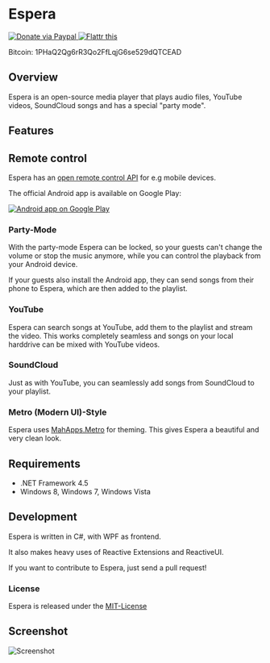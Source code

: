 # Espera

<a href="https://www.paypal.com/cgi-bin/webscr?cmd=_s-xclick&hosted_button_id=Y4C5UB9XJ67HS">
  <img src="https://www.paypalobjects.com/en_US/i/btn/btn_donate_LG.gif" title="Donate via Paypal" />
</a>

<a href="http://flattr.com/thing/1092917/Espera" target="_blank">
  <img src="http://api.flattr.com/button/flattr-badge-large.png" alt="Flattr this" title="Flattr this" border="0" />
</a>

Bitcoin: 1PHaQ2Qg6rR3Qo2FfLqjG6se529dQTCEAD

## Overview

Espera is an open-source media player that plays audio files, YouTube videos, SoundCloud songs and has a special "party mode".

## Features

## Remote control

Espera has an [open remote control API](https://github.com/flagbug/Espera.Network) for e.g mobile devices.

The official Android app is available on Google Play:

<a href="https://play.google.com/store/apps/details?id=com.flagbug.esperamobile">
  <img alt="Android app on Google Play"
       src="https://developer.android.com/images/brand/en_app_rgb_wo_60.png" />
</a>

### Party-Mode

With the party-mode Espera can be locked, so your guests can't change the volume or stop the music anymore, while you can control the playback from your Android device.

If your guests also install the Android app, they can send songs from their phone to Espera, which are then added to the playlist.

### YouTube

Espera can search songs at YouTube, add them to the playlist and stream the video. This works completely seamless and songs on your local harddrive can be mixed with YouTube videos.

### SoundCloud

Just as with YouTube, you can seamlessly add songs from SoundCloud to your playlist.

### Metro (Modern UI)-Style

Espera uses [MahApps.Metro](http://github.com/MahApps/MahApps.Metro) for theming. This gives Espera a beautiful and 
very clean look.

## Requirements

 - .NET Framework 4.5
 - Windows 8, Windows 7, Windows Vista

## Development

Espera is written in C#, with WPF as frontend.

It also makes heavy uses of Reactive Extensions and ReactiveUI.

If you want to contribute to Espera, just send a pull request!

### License

Espera is released under the [MIT-License](http://opensource.org/licenses/mit-license.php)

## Screenshot

![Screenshot](http://getespera.com/images/screenshot.png)
